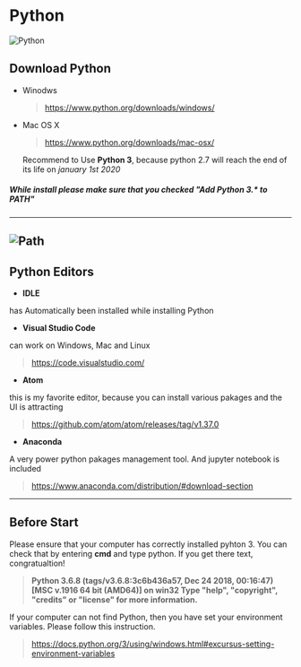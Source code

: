 # **Python** 
![Python](https://www.python.org/static/img/python-logo@2x.png)

## Download Python
  - Winodws
    > https://www.python.org/downloads/windows/
  - Mac OS X
    > https://www.python.org/downloads/mac-osx/
    
    Recommend to Use **Python 3**, because python 2.7 will reach the end of its life on *january 1st 2020*

##### While install please make sure that you checked "Add Python 3.* to PATH"
---
![Path](https://github.com/EequalsMCsquare/Python/blob/master/images/PATH.PNG 'Installation')
---


## **Python Editors**

- **IDLE**

has Automatically been installed while installing Python

- **Visual Studio Code**

can work on Windows, Mac and Linux
> https://code.visualstudio.com/

- **Atom**

 this is my favorite editor, because you can install various pakages and the UI is attracting
 
 > https://github.com/atom/atom/releases/tag/v1.37.0  


- **Anaconda**

 A very power python pakages management tool. And jupyter notebook is included

> https://www.anaconda.com/distribution/#download-section

----

## Before Start  
Please ensure that your computer has correctly installed pyhton 3. You can 
check that by entering **cmd** and type python.  If you get there text, congratualtion! 

>**Python 3.6.8 (tags/v3.6.8:3c6b436a57, Dec 24 2018, 00:16:47) [MSC v.1916 64 bit (AMD64)] on win32
Type "help", "copyright", "credits" or "license" for more information.**
>>>

If your computer can not find Python, then you have set your environment variables. Please follow this instruction.
> https://docs.python.org/3/using/windows.html#excursus-setting-environment-variables


